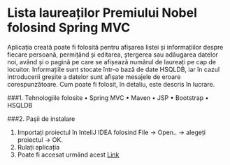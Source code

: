 Lista laureaților Premiului Nobel folosind Spring MVC
===============================
Aplicația creată poate fi folosită pentru afișarea listei și informațiilor despre fiecare persoană, permițând și editarea, ștergerea sau adăugarea datelor noi, având și o pagină pe care se afișează numărul de laureați pe cap de locuitor.
Informațiile sunt stocate într-o bază de date HSQLDB, iar în cazul introducerii greșite a datelor sunt afișate mesajele de eroare corespunzătoare.
Cum poate fi folosit, în detaliu, este descris în lucrare.

###1. Tehnologiile folosite
•	Spring MVC
•	Maven
•	JSP
•	Bootstrap
•	HSQLDB

###2. Pașii de instalare

1. Importați proiectul în InteliJ IDEA folosind File -> Open.. -> alegeți proiectul -> OK.
2. Rulați aplicația
3. Poate fi accesat urmând acest [Link](http://localhost:8080/project-spring-mvc/laureates)


